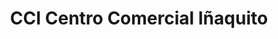 ---
title: "CCI Centro Comercial Iñaquito"
url: /quito/cci-centro-comercial-inaquito/
shop: Einkaufszentrum
---